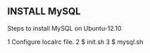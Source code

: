 INSTALL MySQL
----------------

Steps to install MySQL on Ubuntu-12.10

1 Configure localrc file.
2 $ init.sh
3 $ mysql.sh
